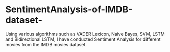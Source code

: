 # SentimentAnalysis-of-IMDB-dataset-
Using various algorithms such as VADER Lexicon, Naive Bayes, SVM, LSTM and Bidirectional LSTM, I have conducted Sentiment Analysis for different movies from the IMDB movies dataset.
